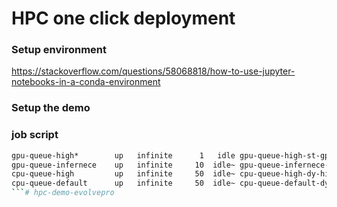 # HPC one click deployment

### Setup environment
https://stackoverflow.com/questions/58068818/how-to-use-jupyter-notebooks-in-a-conda-environment


### Setup the demo


### job script


```bash
gpu-queue-high*        up   infinite      1   idle gpu-queue-high-st-gpu-nodes-p4d-1
gpu-queue-infernece    up   infinite     10  idle~ gpu-queue-infernece-dy-gpu-nodes-g6e-[1-10]
cpu-queue-high         up   infinite     50  idle~ cpu-queue-high-dy-highcpu-nodes-[1-50]
cpu-queue-default      up   infinite     50  idle~ cpu-queue-default-dy-defaultcpu-nodes-[1-50]
```# hpc-demo-evolvepro

